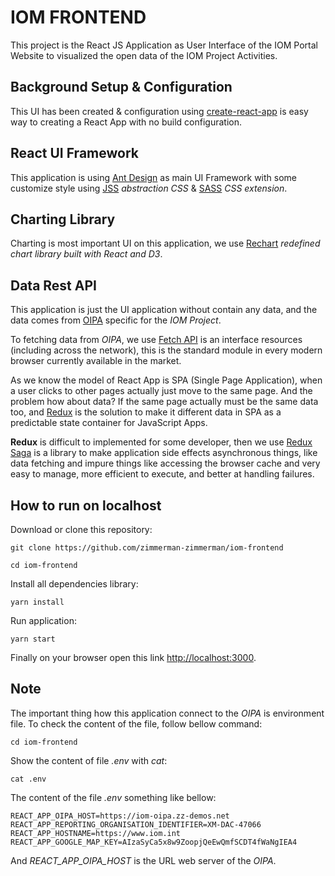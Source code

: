 # IOM FRONTEND
This project is the React JS Application as User Interface of the IOM Portal Website to visualized the open data of the IOM Project Activities.

## Background Setup & Configuration
This UI has been created & configuration using [create-react-app](https://github.com/facebook/create-react-app) is easy way to creating a React App with no  build configuration.   

## React UI Framework
This application is using [Ant Design](https://ant.design) as main UI Framework with some customize style using [JSS](http://cssinjs.org) *abstraction CSS* & [SASS](https://sass-lang.com) *CSS extension*.

## Charting Library
Charting is most important UI on this application, we use [Rechart](http://recharts.org) *redefined chart library built with React and D3*.    

## Data Rest API
This application is just the UI application without contain any data, and the data comes from [OIPA](http://oipa.nl) specific for the *IOM Project*. 

To fetching data from *OIPA*, we use [Fetch API](https://developer.mozilla.org/en-US/docs/Web/API/Fetch_API) is an interface resources (including across the network), this is the standard module in every modern browser currently available in the market.    

As we know the model of React App is SPA (Single Page Application), when a user clicks to other pages actually just move to the same page. And the problem how about data? If the same page actually must be the same data too, and [Redux](https://redux.js.org) is the solution to make it different data in SPA as a predictable state container for JavaScript Apps.

**Redux** is difficult to implemented for some developer, then we use [Redux Saga](https://redux-saga.js.org) is a library to make application side effects asynchronous things, like data fetching and impure things like accessing the browser cache and very easy to manage, more efficient to execute, and better at handling failures.

## How to run on localhost 
Download or clone this repository:

``
git clone https://github.com/zimmerman-zimmerman/iom-frontend
``

``
cd iom-frontend
``

Install all dependencies library:

``
yarn install
``

Run application:

``
yarn start
``

Finally on your browser open this link [http://localhost:3000](http://localhost:3000).


## Note
The important thing how this application connect to the *OIPA* is environment file. To check the content of the file, follow bellow command:

``
cd iom-frontend
``

Show the content of file *.env* with *cat*:

``
cat .env
``

The content of the file *.env* something like bellow:

``
REACT_APP_OIPA_HOST=https://iom-oipa.zz-demos.net
REACT_APP_REPORTING_ORGANISATION_IDENTIFIER=XM-DAC-47066
REACT_APP_HOSTNAME=https://www.iom.int
REACT_APP_GOOGLE_MAP_KEY=AIzaSyCa5x8w9ZoopjQeEwQmfSCDT4fWaNgIEA4
``

And *REACT_APP_OIPA_HOST* is the URL web server of the *OIPA*. 
